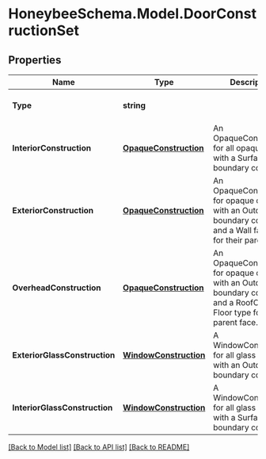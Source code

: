 
# HoneybeeSchema.Model.DoorConstructionSet

## Properties

Name | Type | Description | Notes
------------ | ------------- | ------------- | -------------
**Type** | **string** |  | [optional] [readonly] [default to "DoorConstructionSet"]
**InteriorConstruction** | [**OpaqueConstruction**](OpaqueConstruction.md) | An OpaqueConstruction for all opaque doors with a Surface boundary condition. | [optional] 
**ExteriorConstruction** | [**OpaqueConstruction**](OpaqueConstruction.md) | An OpaqueConstruction for opaque doors with an Outdoors boundary condition and a Wall face type for their parent face. | [optional] 
**OverheadConstruction** | [**OpaqueConstruction**](OpaqueConstruction.md) | An OpaqueConstruction for opaque doors with an Outdoors boundary condition and a RoofCeiling or Floor type for their parent face. | [optional] 
**ExteriorGlassConstruction** | [**WindowConstruction**](WindowConstruction.md) | A WindowConstruction for all glass doors with an Outdoors boundary condition. | [optional] 
**InteriorGlassConstruction** | [**WindowConstruction**](WindowConstruction.md) | A WindowConstruction for all glass doors with a Surface boundary condition. | [optional] 

[[Back to Model list]](../README.md#documentation-for-models)
[[Back to API list]](../README.md#documentation-for-api-endpoints)
[[Back to README]](../README.md)

